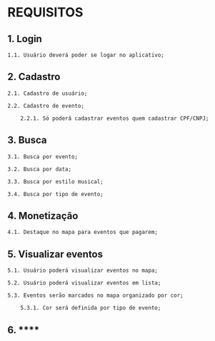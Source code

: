 # REQUISITOS

## **1. Login**

    1.1. Usuário deverá poder se logar no aplicativo;


## **2. Cadastro**
    
    2.1. Cadastro de usuário;

    2.2. Cadastro de evento;
        
        2.2.1. Só poderá cadastrar eventos quem cadastrar CPF/CNPJ;

## 3. **Busca**
    
    3.1. Busca por evento;

    3.2. Busca por data;

    3.3. Busca por estilo musical;

    3.4. Busca por tipo de evento;

## 4. **Monetização**

    4.1. Destaque no mapa para eventos que pagarem;

## 5. **Visualizar eventos**

    5.1. Usuário poderá visualizar eventos no mapa;

    5.2. Usuário poderá visualizar eventos em lista;

    5.3. Eventos serão marcados no mapa organizado por cor;
    
        5.3.1. Cor será definida por tipo de evento;

## 6. ****